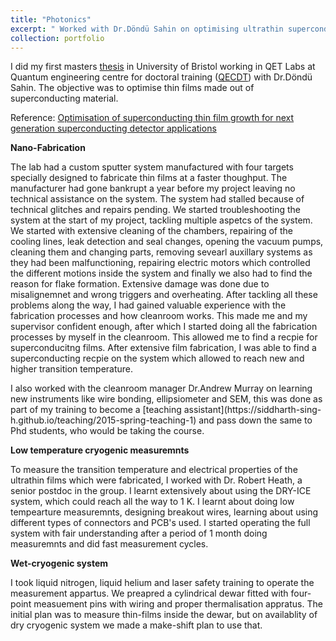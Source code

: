 ```yaml
---
title: "Photonics"
excerpt: " Worked with Dr.Döndü Sahin‬ on optimising ultrathin superconducting films in QET Labs, University of Bristol.<br/><img src='/images/3.jpg' style='width:510px;height:350px;'>"
collection: portfolio
---
```

I did my first masters [thesis](https://drive.google.com/file/d/1dBgrkkCHt74WlBQOlJjdA7O53J41un-y/view) in University of Bristol working in QET Labs at Quantum engineering centre for doctoral training ([QECDT](http://www.bristol.ac.uk/quantum-engineering/)) with Dr.Döndü Sahin. The objective was to optimise thin films made out of superconducting material.

Reference: [Optimisation of superconducting thin film growth for next generation superconducting detector applications](http://theses.gla.ac.uk/8573/)


 <b> Nano-Fabrication </b>
 <p>The lab had a custom sputter system manufactured with four targets specially designed to fabricate thin films at a faster thoughput. The manufacturer had gone bankrupt a year before my project leaving no technical assistance on the system. The system had stalled because of technical glitches and repairs pending. We started troubleshooting the system at the start of my project, tackling multiple aspetcs of the system. We started with extensive cleaning of the chambers, repairing of the cooling lines, leak detection and seal changes, 
opening the vacuum pumps, cleaning them and changing parts, removing sevearl auxillary systems as they had been malfunctioning, repairing electric motors which controlled the different motions inside the system and finally we also had to find the reason for flake formation. Extensive damage was done due to misalignemnet and wrong triggers and overheating. After tackling all these problems along the way, I had gained valuable experience with the fabrication processes and how cleanroom works. This made me and my supervisor confident enough, after which I started doing all the fabrication processes by myself in the cleanroom. This allowed me to find a recpie for superconducitng films. After extensive film fabrication, I was able to find a superconducting recpie on the system which allowed to reach new and higher transition temperature. </p>
I also worked with the cleanroom manager Dr.Andrew Murray on learning new instruments like wire bonding, ellipsiometer and SEM, this was done as part of my training to become a [teaching assistant](https://siddharth-sing-h.github.io/teaching/2015-spring-teaching-1) and pass down the same to Phd students, who would be taking the course. 

<b>Low temperature cryogenic measuremnts </b>
<p> To measure the transition temperature and electrical properties of the ultrathin films which were fabricated, I worked with Dr. Robert Heath, a senior postdoc in the group. I learnt extensively about using the DRY-ICE system, which could reach all the way to 1 K. I learnt about doing low tempearture measuremnts, designing breakout wires, learning about using different types of connectors and PCB's used. I started operating the full system with fair understanding after a period of 1 month doing measuremnts and did fast measurement cycles.   </p>

<b>Wet-cryogenic system</b>
<p>I took liquid nitrogen, liquid helium and laser safety training to operate the measurement appartus. We preapred a cylindrical dewar fitted with four-point measuement pins with wiring and proper thermalisation appratus. The initial plan was to measure thin-films inside the dewar, but on availablity of dry cryogenic system we made a make-shift plan to use that. </p>
